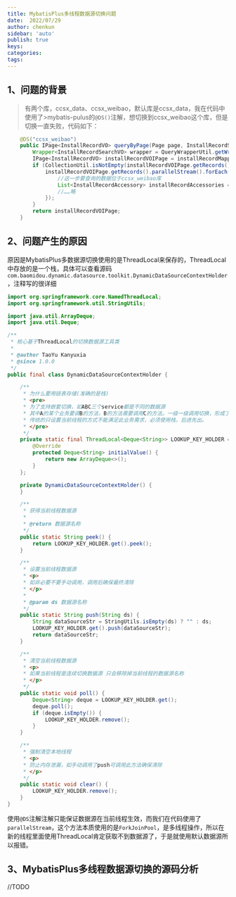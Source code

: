 ```yaml
---
title: MybatisPlus多线程数据源切换问题
date:  2022/07/29
author: chenkun
sidebar: 'auto'
publish: true
keys:
categories:
tags:
---
```


## 1、问题的背景
> 有两个库，ccsx_data、ccsx_weibao，默认库是ccsx_data，我在代码中使用了>mybatis-pulus的`@DS()`注解，想切换到ccsx_weibao这个库，但是切换一直失败，代码如下：


```java
	@DS("ccsx_weibao")
	public IPage<InstallRecordVO> queryByPage(Page page, InstallRecordSearchVO installRecordSearchVO, DataScope dataScope) {
		Wrapper<InstallRecordSearchVO> wrapper = QueryWrapperUtil.getWrapper(installRecordSearchVO);
		IPage<InstallRecordVO> installRecordVOIPage = installRecordMapper.queryPageByDataScope(page, wrapper, dataScope);
		if (CollectionUtil.isNotEmpty(installRecordVOIPage.getRecords())) {
			installRecordVOIPage.getRecords().parallelStream().forEach(installRecordVO -> {
                //这一步要查询的数据位于ccsx_weibao库
				List<InstallRecordAccessory> installRecordAccessories = installRecordAccessoryMapper.queryByHostId(installRecordVO.getId());
                //……略  
			});
		}
		return installRecordVOIPage;
	}
```

## 2、问题产生的原因
原因是MybatisPlus多数据源切换使用的是ThreadLocal来保存的，ThreadLocal中存放的是一个栈，具体可以查看源码`com.baomidou.dynamic.datasource.toolkit.DynamicDataSourceContextHolder`，注释写的很详细
```java
import org.springframework.core.NamedThreadLocal;
import org.springframework.util.StringUtils;

import java.util.ArrayDeque;
import java.util.Deque;

/**
 * 核心基于ThreadLocal的切换数据源工具类
 *
 * @author TaoYu Kanyuxia
 * @since 1.0.0
 */
public final class DynamicDataSourceContextHolder {

    /**
     * 为什么要用链表存储(准确的是栈)
     * <pre>
     * 为了支持嵌套切换，如ABC三个service都是不同的数据源
     * 其中A的某个业务要调B的方法，B的方法需要调用C的方法。一级一级调用切换，形成了链。
     * 传统的只设置当前线程的方式不能满足此业务需求，必须使用栈，后进先出。
     * </pre>
     */
    private static final ThreadLocal<Deque<String>> LOOKUP_KEY_HOLDER = new NamedThreadLocal<Deque<String>>("dynamic-datasource") {
        @Override
        protected Deque<String> initialValue() {
            return new ArrayDeque<>();
        }
    };

    private DynamicDataSourceContextHolder() {
    }

    /**
     * 获得当前线程数据源
     *
     * @return 数据源名称
     */
    public static String peek() {
        return LOOKUP_KEY_HOLDER.get().peek();
    }

    /**
     * 设置当前线程数据源
     * <p>
     * 如非必要不要手动调用，调用后确保最终清除
     * </p>
     *
     * @param ds 数据源名称
     */
    public static String push(String ds) {
        String dataSourceStr = StringUtils.isEmpty(ds) ? "" : ds;
        LOOKUP_KEY_HOLDER.get().push(dataSourceStr);
        return dataSourceStr;
    }

    /**
     * 清空当前线程数据源
     * <p>
     * 如果当前线程是连续切换数据源 只会移除掉当前线程的数据源名称
     * </p>
     */
    public static void poll() {
        Deque<String> deque = LOOKUP_KEY_HOLDER.get();
        deque.poll();
        if (deque.isEmpty()) {
            LOOKUP_KEY_HOLDER.remove();
        }
    }

    /**
     * 强制清空本地线程
     * <p>
     * 防止内存泄漏，如手动调用了push可调用此方法确保清除
     * </p>
     */
    public static void clear() {
        LOOKUP_KEY_HOLDER.remove();
    }
}
```

使用`@DS`注解注解只能保证数据源在当前线程生效，而我们在代码使用了`parallelStream`，这个方法本质使用的是`ForkJoinPool`，是多线程操作，所以在新的线程里面使用ThreadLocal肯定获取不到数据源了，于是就使用默认数据源所以报错。

## 3、MybatisPlus多线程数据源切换的源码分析
//TODO